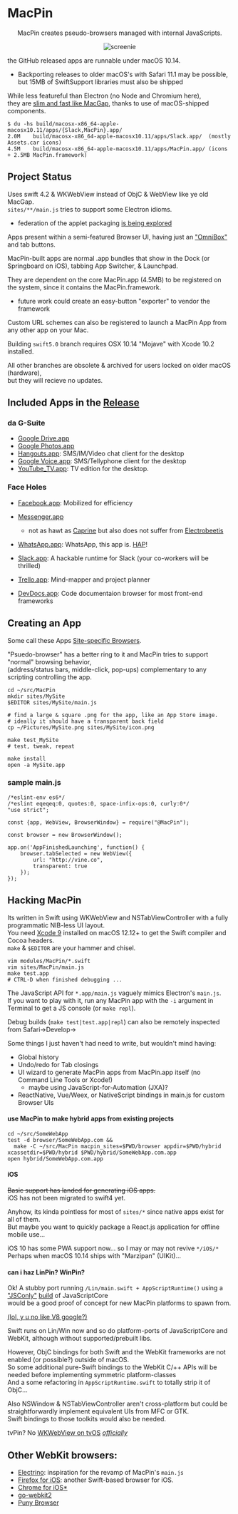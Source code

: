 # MacPin
<center>
MacPin creates pseudo-browsers managed with internal JavaScripts.  

![screenie](/dock_screenshot.png?raw=true "screen shot")  
</center>

the GitHub released apps are runnable under macOS 10.14.
* Backporting releases to older macOS's with Safari 11.1 may be possible, but 15MB of SwiftSupport libraries must also be shipped

While less featureful than Electron (no Node and Chromium here),   
they are [slim and fast like MacGap](https://discuss.atom.io/t/app-too-big/28845), thanks to use of macOS-shipped components.  

```
$ du -hs build/macosx-x86_64-apple-macosx10.11/apps/{Slack,MacPin}.app/
2.0M	build/macosx-x86_64-apple-macosx10.11/apps/Slack.app/  (mostly Assets.car icons)
4.5M	build/macosx-x86_64-apple-macosx10.11/apps/MacPin.app/ (icons + 2.5MB MacPin.framework)
```

## Project Status
Uses swift 4.2 & WKWebView instead of ObjC & WebView like ye old MacGap.  
`sites/**/main.js` tries to support some Electron idioms.  
* federation of the applet packaging [is being explored](https://github.com/kfix/MacPin/issues/31)

Apps present within a semi-featured Browser UI, having just an ["OmniBox"](https://www.chromium.org/user-experience/omnibox) and tab buttons.  

MacPin-built apps are normal .app bundles that show in the Dock (or Springboard on iOS), tabbing App Switcher, & Launchpad.  

They are dependent on the core MacPin.app (4.5MB) to be registered on the system, since it contains the MacPin.framework.  
* future work could create an easy-button "exporter" to vendor the framework

Custom URL schemes can also be registered to launch a MacPin App from any other app on your Mac.  

Building `swift5.0` branch requires OSX 10.14 "Mojave" with Xcode 10.2 installed.  

All other branches are obsolete & archived for users locked on older macOS (hardware),  
but they will recieve no updates.  

## Included Apps in the [Release](https://github.com/kfix/MacPin/releases)

### da G-Suite
* [Google Drive.app](https://drive.google.com)
* [Google Photos.app](https://photos.google.com)
* [Hangouts.app](https://plus.google.com/hangouts): SMS/IM/Video chat client for the desktop
* [Google Voice.app](https://voice.google.com): SMS/Tellyphone client for the desktop
* [YouTube_TV.app](http://youtube.com/tv): TV edition for the desktop.

### Face Holes
* [Facebook.app](https://m.facebook.com/home.php): Mobilized for efficiency
* [Messenger.app](https://www.messenger.com/hangouts)
  * not as hawt as [Caprine](https://github.com/sindresorhus/caprine) but also does not suffer from [Electrobeetis](https://www.youtube.com/watch?v=pod4jIKT_kA)
* [WhatsApp.app](https://web.whatsapp.com): WhatsApp, this app is. [HAP](https://www.youtube.com/watch?v=5tJt9hs7-vo)!

* [Slack.app](https://signin.slack.com): A hackable runtime for Slack (your co-workers will be thrilled)
* [Trello.app](http://trello.com): Mind-mapper and project planner
* [DevDocs.app](http://devdocs.io): Code documentaion browser for most front-end frameworks

## Creating an App
Some call these Apps [Site-specific Browsers](https://en.wikipedia.org/wiki/Site-specific_browser).  

"Psuedo-browser" has a better ring to it and MacPin tries to support "normal" browsing behavior,   
(address/status bars, middle-click, pop-ups) complementary to any scripting controlling the app.  

```
cd ~/src/MacPin
mkdir sites/MySite
$EDITOR sites/MySite/main.js

# find a large & square .png for the app, like an App Store image.
# ideally it should have a transparent back field
cp ~/Pictures/MySite.png sites/MySite/icon.png

make test_MySite
# test, tweak, repeat

make install
open -a MySite.app
```

### sample main.js
```
/*eslint-env es6*/
/*eslint eqeqeq:0, quotes:0, space-infix-ops:0, curly:0*/
"use strict";

const {app, WebView, BrowserWindow} = require("@MacPin");

const browser = new BrowserWindow();

app.on('AppFinishedLaunching', function() {
	browser.tabSelected = new WebView({
		url: "http://vine.co",
		transparent: true
	});
});
```

## Hacking MacPin
Its written in Swift using WKWebView and NSTabViewController with a fully programmatic NIB-less UI layout.  
You need [Xcode 9](https://developer.apple.com/xcode/) installed on macOS 12.12+ to get the Swift compiler and Cocoa headers.  
`make` & `$EDITOR` are your hammer and chisel.  

```
vim modules/MacPin/*.swift
vim sites/MacPin/main.js
make test.app
# CTRL-D when finished debugging ...
```
The JavaScript API for `*.app/main.js` vaguely mimics Electron's `main.js`.  
If you want to play with it, run any MacPin app with the `-i` argument in Terminal to get a JS console (or `make repl`).  

Debug builds (`make test|test.app|repl`) can also be remotely inspected from Safari->Develop-><ComputerName>

Some things I just haven't had need to write, but wouldn't mind having:

* Global history
* Undo/redo for Tab closings
* UI wizard to generate MacPin apps from MacPin.app itself (no Command Line Tools or Xcode!)
  * maybe using JavaScript-for-Automation (JXA)?
* ReactNative, Vue/Weex, or NativeScript bindings in main.js for custom Browser UIs

#### use MacPin to make hybrid apps from existing projects
```
cd ~/src/SomeWebApp
test -d browser/SomeWebApp.com &&
  make -C ~/src/MacPin macpin_sites=$PWD/browser appdir=$PWD/hybrid xcassetdir=$PWD/hybrid $PWD/hybrid/SomeWebApp.com.app
open hybrid/SomeWebApp.com.app
```

#### iOS
~~Basic support has landed for generating iOS apps.~~  
iOS has not been migrated to swift4 yet.

Anyhow, its kinda pointless for most of `sites/*` since native apps exist for all of them.  
But maybe you want to quickly package a React.js application for offline mobile use...  

iOS 10 has some PWA support now... so I may or may not revive `*/iOS/*`  
Perhaps when macOS 10.14 ships with "Marzipan" (UIKit)...

#### can i haz LinPin? WinPin?
Ok! A stubby port running `/Lin/main.swift + AppScriptRuntime()` using a ["JSConly"](https://bugs.webkit.org/show_bug.cgi?id=154512) [build](http://constellation.github.io/blog/2016/05/02/how-to-build-javascriptcore-on-your-machine/) of JavaScriptCore  
would be a good proof of concept for new MacPin platforms to spawn from.  

[(lol, y u no like V8 google?)](https://lists.webkit.org/pipermail/webkit-dev/2018-June/030045.html)

Swift runs on Lin/Win now and so do platform-ports of JavaScriptCore and WebKit, although without supported/prebuilt libs.  

However, ObjC bindings for both Swift and the WebKit frameworks are not enabled (or possible?) outside of macOS.  
So some additional pure-Swift bindings to the WebKit C/++ APIs will be needed before implementing symmetric platform-classes  
And a some refactoring in `AppScriptRuntime.swift` to totally strip it of ObjC...  

Also NSWindow & NSTabViewController aren't cross-platform but could be straightforwardly implement equivalent UIs from MFC or GTK.  
Swift bindings to those toolkits would also be needed.  

tvPin? No [WKWebView on tvOS](https://github.com/lionheart/openradar-mirror/issues/6085) *[officially](https://github.com/jvanakker/tvOSBrowser/master/_Project)*   

## Other WebKit browsers:

* [Electrino](https://github.com/pojala/Electrino): inspiration for the revamp of MacPin's `main.js`
* [Firefox for iOS](https://github.com/mozilla/firefox-ios/): another Swift-based browser for iOS.
* [Chrome for iOS](https://chromium.googlesource.com/chromium/src/+/master/docs/ios/build_instructions.md)[*](https://chromium.googlesource.com/chromium/src.git/+/master/ios/chrome/app/main_application_delegate.mm)
* [go-webkit2](https://github.com/sourcegraph/go-webkit2)
* [Puny Browser](https://github.com/ahungry/puny-browser)
